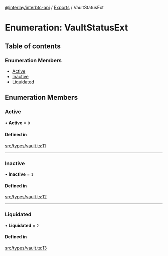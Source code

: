 [@interlay/interbtc-api](../README.md) / [Exports](../modules.md) / VaultStatusExt

# Enumeration: VaultStatusExt

## Table of contents

### Enumeration Members

- [Active](VaultStatusExt.md#active)
- [Inactive](VaultStatusExt.md#inactive)
- [Liquidated](VaultStatusExt.md#liquidated)

## Enumeration Members

### <a id="active" name="active"></a> Active

• **Active** = ``0``

#### Defined in

[src/types/vault.ts:11](https://github.com/interlay/interbtc-api/blob/1c0379f56248ac2da57930d5704199f69f941aa8/src/types/vault.ts#L11)

___

### <a id="inactive" name="inactive"></a> Inactive

• **Inactive** = ``1``

#### Defined in

[src/types/vault.ts:12](https://github.com/interlay/interbtc-api/blob/1c0379f56248ac2da57930d5704199f69f941aa8/src/types/vault.ts#L12)

___

### <a id="liquidated" name="liquidated"></a> Liquidated

• **Liquidated** = ``2``

#### Defined in

[src/types/vault.ts:13](https://github.com/interlay/interbtc-api/blob/1c0379f56248ac2da57930d5704199f69f941aa8/src/types/vault.ts#L13)
